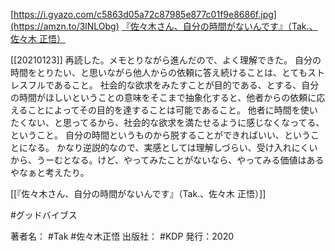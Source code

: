 [https://i.gyazo.com/c5863d05a72c87985e877c01f9e8686f.jpg](https://amzn.to/3lNLObg)
[『佐々木さん、自分の時間がないんです』（Tak.、佐々木 正悟）](https://amzn.to/3lNLObg)

[[20210123]] 再読した。メモとりながら進んだので、よく理解できた。
自分の時間をとりたい、と思いながら他人からの依頼に答え続けることは、とてもストレスフルであること。
社会的な欲求をみたすことが目的である、とする、自分の時間がほしいということの意味をそこまで抽象化すると、他者からの依頼に応えることによってその目的を達することは可能であること。
他者に時間を使いたくない、と思ってるから、社会的な欲求を満たせるように感じなくなってる、ということ。
自分の時間というものから脱することができればいい、ということになる。
かなり逆説的なので、実感としては理解しづらい、受け入れにくいから、うーむとなる。けど、やってみたことがないなら、やってみる価値はあるやなぁと考えたり。

[[『佐々木さん、自分の時間がないんです』（Tak.、佐々木 正悟）]]

#グッドバイブス 

著者名： #Tak #佐々木正悟
出版社： #KDP
発行：2020
